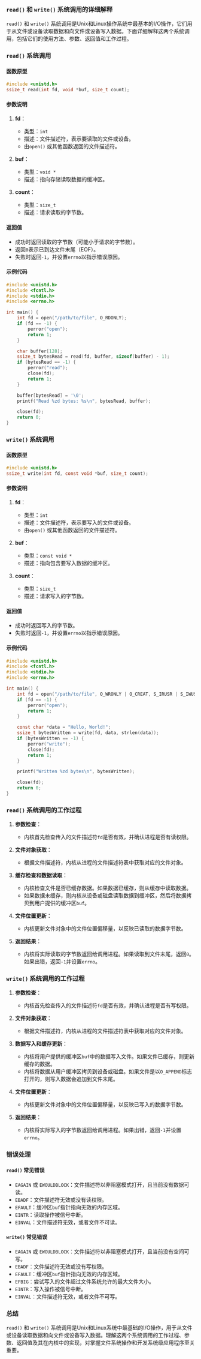 ### `read()` 和 `write()` 系统调用的详细解释

`read()` 和 `write()` 系统调用是Unix和Linux操作系统中最基本的I/O操作，它们用于从文件或设备读取数据和向文件或设备写入数据。下面详细解释这两个系统调用，包括它们的使用方法、参数、返回值和工作过程。

### `read()` 系统调用

#### 函数原型

```c
#include <unistd.h>
ssize_t read(int fd, void *buf, size_t count);
```

#### 参数说明

1. **fd**：
    - 类型：`int`
    - 描述：文件描述符，表示要读取的文件或设备。
    - 由`open()` 或其他函数返回的文件描述符。

2. **buf**：
    - 类型：`void *`
    - 描述：指向存储读取数据的缓冲区。

3. **count**：
    - 类型：`size_t`
    - 描述：请求读取的字节数。

#### 返回值

- 成功时返回读取的字节数（可能小于请求的字节数）。
- 返回`0`表示已到达文件末尾（EOF）。
- 失败时返回`-1`，并设置`errno`以指示错误原因。

#### 示例代码

```c
#include <unistd.h>
#include <fcntl.h>
#include <stdio.h>
#include <errno.h>

int main() {
    int fd = open("/path/to/file", O_RDONLY);
    if (fd == -1) {
        perror("open");
        return 1;
    }

    char buffer[128];
    ssize_t bytesRead = read(fd, buffer, sizeof(buffer) - 1);
    if (bytesRead == -1) {
        perror("read");
        close(fd);
        return 1;
    }

    buffer[bytesRead] = '\0';
    printf("Read %zd bytes: %s\n", bytesRead, buffer);

    close(fd);
    return 0;
}
```

### `write()` 系统调用

#### 函数原型

```c
#include <unistd.h>
ssize_t write(int fd, const void *buf, size_t count);
```

#### 参数说明

1. **fd**：
    - 类型：`int`
    - 描述：文件描述符，表示要写入的文件或设备。
    - 由`open()` 或其他函数返回的文件描述符。

2. **buf**：
    - 类型：`const void *`
    - 描述：指向包含要写入数据的缓冲区。

3. **count**：
    - 类型：`size_t`
    - 描述：请求写入的字节数。

#### 返回值

- 成功时返回写入的字节数。
- 失败时返回`-1`，并设置`errno`以指示错误原因。

#### 示例代码

```c
#include <unistd.h>
#include <fcntl.h>
#include <stdio.h>
#include <errno.h>

int main() {
    int fd = open("/path/to/file", O_WRONLY | O_CREAT, S_IRUSR | S_IWUSR);
    if (fd == -1) {
        perror("open");
        return 1;
    }

    const char *data = "Hello, World!";
    ssize_t bytesWritten = write(fd, data, strlen(data));
    if (bytesWritten == -1) {
        perror("write");
        close(fd);
        return 1;
    }

    printf("Written %zd bytes\n", bytesWritten);

    close(fd);
    return 0;
}
```

### `read()` 系统调用的工作过程

1. **参数检查**：
    - 内核首先检查传入的文件描述符`fd`是否有效，并确认进程是否有读权限。

2. **文件对象获取**：
    - 根据文件描述符，内核从进程的文件描述符表中获取对应的文件对象。

3. **缓存检查和数据读取**：
    - 内核检查文件是否已缓存数据。如果数据已缓存，则从缓存中读取数据。
    - 如果数据未缓存，则内核从设备或磁盘读取数据到缓冲区，然后将数据拷贝到用户提供的缓冲区`buf`。

4. **文件位置更新**：
    - 内核更新文件对象中的文件位置偏移量，以反映已读取的数据字节数。

5. **返回结果**：
    - 内核将实际读取的字节数返回给调用进程。如果读取到文件末尾，返回`0`。如果出错，返回`-1`并设置`errno`。

### `write()` 系统调用的工作过程

1. **参数检查**：
    - 内核首先检查传入的文件描述符`fd`是否有效，并确认进程是否有写权限。

2. **文件对象获取**：
    - 根据文件描述符，内核从进程的文件描述符表中获取对应的文件对象。

3. **数据写入和缓存更新**：
    - 内核将用户提供的缓冲区`buf`中的数据写入文件。如果文件已缓存，则更新缓存的数据。
    - 内核将数据从用户缓冲区拷贝到设备或磁盘。如果文件是以`O_APPEND`标志打开的，则写入数据会追加到文件末尾。

4. **文件位置更新**：
    - 内核更新文件对象中的文件位置偏移量，以反映已写入的数据字节数。

5. **返回结果**：
    - 内核将实际写入的字节数返回给调用进程。如果出错，返回`-1`并设置`errno`。

### 错误处理

#### `read()` 常见错误

- `EAGAIN` 或 `EWOULDBLOCK`：文件描述符以非阻塞模式打开，且当前没有数据可读。
- `EBADF`：文件描述符无效或没有读权限。
- `EFAULT`：缓冲区`buf`指针指向无效的内存区域。
- `EINTR`：读取操作被信号中断。
- `EINVAL`：文件描述符无效，或者文件不可读。

#### `write()` 常见错误

- `EAGAIN` 或 `EWOULDBLOCK`：文件描述符以非阻塞模式打开，且当前没有空间可写。
- `EBADF`：文件描述符无效或没有写权限。
- `EFAULT`：缓冲区`buf`指针指向无效的内存区域。
- `EFBIG`：尝试写入的文件超过文件系统允许的最大文件大小。
- `EINTR`：写入操作被信号中断。
- `EINVAL`：文件描述符无效，或者文件不可写。

### 总结

`read()` 和 `write()` 系统调用是Unix和Linux系统中最基础的I/O操作，用于从文件或设备读取数据和向文件或设备写入数据。理解这两个系统调用的工作过程、参数、返回值及其在内核中的实现，对掌握文件系统操作和开发系统级应用程序至关重要。